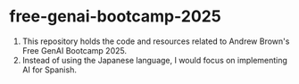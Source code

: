 # free-genai-bootcamp-2025
1. This repository holds the code and resources related to Andrew Brown's Free GenAI Bootcamp 2025.
2. Instead of using the Japanese language, I would focus on implementing AI for Spanish. 
